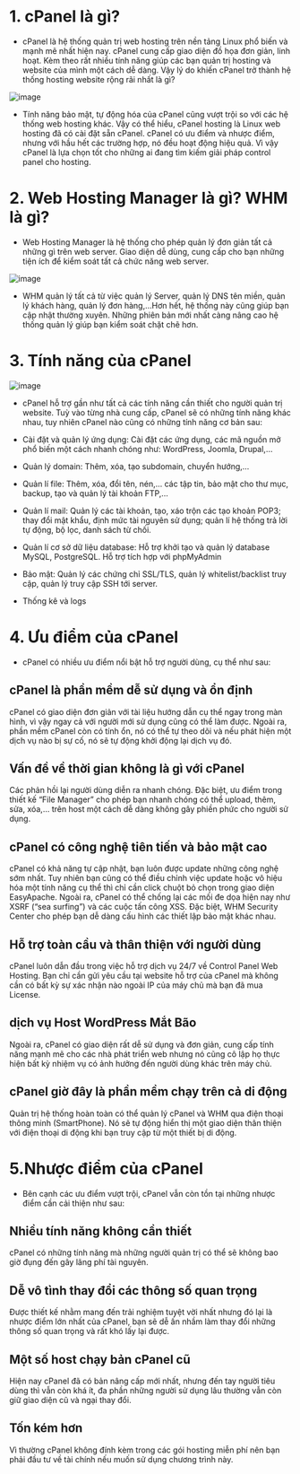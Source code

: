 # 1. cPanel là gì?

- cPanel là hệ thống quản trị web hosting trên nền tảng Linux phổ biến và mạnh mẽ nhất hiện nay. cPanel cung cấp giao diện đồ họa đơn giản, linh hoạt. Kèm theo rất nhiều tính năng giúp các bạn quản trị hosting và website của mình một cách dễ dàng. Vậy lý do khiến cPanel trở thành hệ thống hosting website rộng rãi nhất là gì?

![image](https://user-images.githubusercontent.com/95491130/185877201-ca666e25-ac18-43d9-830c-8a63377bd5a0.png)

- Tính năng bảo mật, tự động hóa của cPanel cũng vượt trội so với các hệ thống web hosting khác. Vậy có thể hiểu, cPanel hosting là Linux web hosting đã có cài đặt sẵn cPanel. cPanel có ưu điểm và nhược điểm, nhưng với hầu hết các trường hợp, nó đều hoạt động hiệu quả. Vì vậy cPanel là lựa chọn tốt cho những ai đang tìm kiếm giải pháp control panel cho hosting.

# 2. Web Hosting Manager là gì? WHM là gì?

- Web Hosting Manager là hệ thống cho phép quản lý đơn giản tất cả những gì trên web server. Giao diện dễ dùng, cung cấp cho bạn những tiện ích để kiểm soát tất cả chức năng web server.

![image](https://user-images.githubusercontent.com/95491130/185877364-95e01689-ea86-44a4-a816-90f9d813f593.png)

- WHM quản lý tất cả từ việc quản lý Server, quản lý DNS tên miền, quản lý khách hàng, quản lý đơn hàng,…Hơn hết, hệ thống này cũng giúp bạn cập nhật thường xuyên. Những phiên bản mới nhất càng nâng cao hệ thống quản lý giúp bạn kiểm soát chặt chẽ hơn.

# 3. Tính năng của cPanel

![image](https://user-images.githubusercontent.com/95491130/185877462-a753f4c8-881c-4c23-9d95-9002479d8b56.png)

- cPanel hỗ trợ gần như tất cả các tính năng cần thiết cho người quản trị website. Tuỳ vào từng nhà cung cấp, cPanel sẽ có những tính năng khác nhau, tuy nhiên cPanel nào cũng có những tính năng cơ bản sau:

- Cài đặt và quản lý ứng dụng: Cài đặt các ứng dụng, các mã nguồn mở phổ biến một cách nhanh chóng như: WordPress, Joomla, Drupal,…

- Quản lý domain: Thêm, xóa, tạo subdomain, chuyển hướng,…

- Quản lí file: Thêm, xóa, đổi tên, nén,… các tập tin, bảo mật cho thư mục, backup, tạo và quản lý tài khoản FTP,…

- Quản lí mail: Quản lý các tài khoản, tạo, xáo trộn các tạo khoản POP3; thay đổi mật khẩu, định mức tài nguyên sử dụng; quản lí hệ thống trả lời tự động, bộ lọc, danh sách từ chối.

- Quản lí cơ sở dữ liệu database: Hỗ trợ khởi tạo và quản lý database MySQL, PostgreSQL. Hỗ trợ tích hợp với phpMyAdmin

- Bảo mật: Quản lý các chứng chỉ SSL/TLS, quản lý whitelist/backlist truy cập, quản lý truy cập SSH tới server.

- Thống kê và logs

# 4. Ưu điểm của cPanel

- cPanel có nhiều ưu điểm nổi bật hỗ trợ người dùng, cụ thể như sau:

## cPanel là phần mềm dễ sử dụng và ổn định

cPanel có giao diện đơn giản với tài liệu hướng dẫn cụ thể ngay trong màn hình, vì vậy ngay cả với người mới sử dụng cũng có thể làm được. Ngoài ra, phần mềm cPanel còn có tính ổn, nó có thể tự theo dõi và nếu phát hiện một dịch vụ nào bị sự cố, nó sẽ tự động khởi động lại dịch vụ đó.

## Vấn đề về thời gian không là gì với cPanel

Các phản hồi lại người dùng diễn ra nhanh chóng. Đặc biệt, ưu điểm trong thiết kế “File Manager” cho phép bạn nhanh chóng có thể upload, thêm, sửa, xóa,… trên host một cách dễ dàng không gây phiền phức cho người sử dụng.

## cPanel có công nghệ tiên tiến và bảo mật cao

cPanel có khả năng tự cập nhật, bạn luôn được update những công nghệ sớm nhất. Tuy nhiên bạn cũng có thể điều chỉnh việc update hoặc vô hiệu hóa một tính năng cụ thể thì chỉ cần click chuột bỏ chọn trong giao diện EasyApache. Ngoài ra, cPanel có thể chống lại các mối đe dọa hiện nay như XSRF (“sea surfing”) và các cuộc tấn công XSS. Đặc biệt, WHM Security Center cho phép bạn dễ dàng cấu hình các thiết lập bảo mật khác nhau.

##  Hỗ trợ toàn cầu và thân thiện với người dùng

cPanel luôn dẫn đầu trong việc hỗ trợ dịch vụ 24/7 về Control Panel Web Hosting. Bạn chỉ cần gửi yêu cầu tại website hỗ trợ của cPanel mà không cần có bất kỳ sự xác nhận nào ngoài IP của máy chủ mà bạn đã mua License.

## dịch vụ Host WordPress Mắt Bão

Ngoài ra, cPanel có giao diện rất dễ sử dụng và đơn giản, cung cấp tính năng mạnh mẽ cho các nhà phát triển web nhưng nó cũng cô lập họ thực hiện bất kỳ nhiệm vụ có ảnh hưởng đến người dùng khác trên máy chủ.

## cPanel giờ đây là phần mềm chạy trên cả di động

Quản trị hệ thống hoàn toàn có thể quản lý cPanel và WHM qua điện thoại thông minh (SmartPhone). Nó sẽ tự động hiển thị một giao diện thân thiện với điện thoại di động khi bạn truy cập từ một thiết bị di động.
          
# 5.Nhược điểm của cPanel

- Bên cạnh các ưu điểm vượt trội, cPanel vẫn còn tồn tại những nhược điểm cần cải thiện như sau:

## Nhiều tính năng không cần thiết

cPanel có những tính năng mà những người quản trị có thể sẽ không bao giờ đụng đến gây lãng phí tài nguyên.

## Dễ vô tình thay đổi các thông số quan trọng

Được thiết kế nhằm mang đến trải nghiệm tuyệt vời nhất nhưng đó lại là nhược điểm lớn nhất của cPanel, bạn sẽ dễ ấn nhầm làm thay đổi những thông số quan trọng và rất khó lấy lại được.

## Một số host chạy bản cPanel cũ

Hiện nay cPanel đã có bản nâng cấp mới nhất, nhưng đến tay người tiêu dùng thì vẫn còn khá ít, đa phần những người sử dụng lâu thường vẫn còn giữ giao diện cũ và ngại thay đổi.

## Tốn kém hơn

Vì thường cPanel không đính kèm trong các gói hosting miễn phí nên bạn phải đầu tư về tài chính nếu muốn sử dụng chương trình này.
